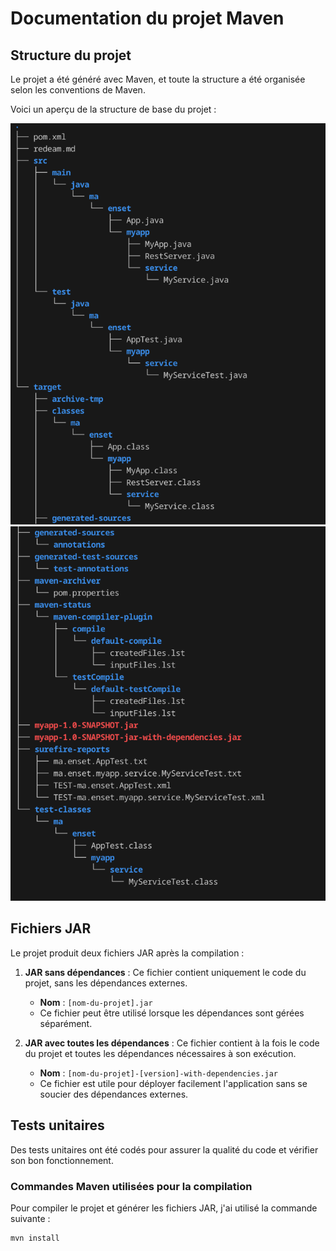 # Documentation du projet Maven

## Structure du projet

Le projet a été généré avec Maven, et toute la structure a été organisée selon les conventions de Maven. 

Voici un aperçu de la structure de base du projet :


![alt text](image.png)
![alt text](image-1.png)


## Fichiers JAR

Le projet produit deux fichiers JAR après la compilation :

1. **JAR sans dépendances** : Ce fichier contient uniquement le code du projet, sans les dépendances externes.
   - **Nom** : `[nom-du-projet].jar`
   - Ce fichier peut être utilisé lorsque les dépendances sont gérées séparément.

2. **JAR avec toutes les dépendances** : Ce fichier contient à la fois le code du projet et toutes les dépendances nécessaires à son exécution.
   - **Nom** : `[nom-du-projet]-[version]-with-dependencies.jar`
   - Ce fichier est utile pour déployer facilement l'application sans se soucier des dépendances externes.

## Tests unitaires

Des tests unitaires ont été codés pour assurer la qualité du code et vérifier son bon fonctionnement.

### Commandes Maven utilisées pour la compilation

Pour compiler le projet et générer les fichiers JAR, j'ai utilisé la commande suivante :

```bash
mvn install
